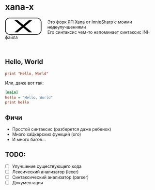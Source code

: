 # xana-x

<img src="./images/logo.svg" width="120" height="25%" style="float: left; padding-right: 20px">

<p style="padding-top: 5px">
Это форк ЯП <a href="https://github.com/InnieSharpSoftware/Xana">Xana</a> от InnieSharp
с моими <strike>недо</strike>улучшениями <br> Его синтаксис чем-то напоминает синтаксис INI-файла
</p>

<br>

## Hello, World
```ini
print "Hello, World"
```

Или, даже вот так:
```ini
[main]
hello = "Hello, World"
print hello
```

## Фичи
- Простой синтаксис (разберется даже ребенок)
- Много хаЦкерских функций (ого)
- И много багов...

## TODO:
- [ ] Улучшение существующего кода
- [ ] Лексический анализатор (lexer)
- [ ] Синтаксический анализатор (parser)
- [ ] Документация